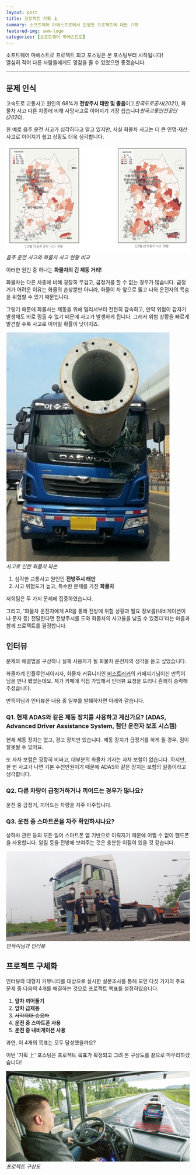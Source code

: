 ```yaml
---
layout: post
title: 프로젝트 기획 上
summary: 소프트웨어 마에스트로에서 진행한 프로젝트에 대한 기획
featured-img: swm-logo
categories: [소프트웨어 마에스트로]
---
```


소프트웨어 마에스트로 프로젝트 회고 포스팅은 본 포스팅부터 시작됩니다!   
열심히 적어 다른 사람들에게도 영감을 줄 수 있었으면 좋겠습니다.

---

## 문제 인식

고속도로 교통사고 원인의 68%가 **전방주시 태만 및 졸음**이고*한국도로공사(2021)*, 화물차 사고 다른 차종에 비해 사망사고로 이어지기 가장 쉽습니다*한국교통안전공단(2020)*.

한 예로 음주 운전 사고가 심각하다고 알고 있지만, 사실 화물차 사고는 더 큰 인명·재산 사고로 이어지기 쉽고 상황도 더욱 심각합니다.

![음주 운전 사고와 화물차 사고 현황 비교](/assets/img/posts/2022-01-26-사고-현황.png)   
*음주 운전 사고와 화물차 사고 현황 비교*

이러한 원인 중 하나는 **화물차의 긴 제동 거리!**

화물차는 다른 차종에 비해 굉장히 무겁고, 급정거를 할 수 없는 경우가 많습니다. 급정거가 어려운 이유는 화물의 손상뿐만 아니라, 화물이 차 앞으로 뚫고 나와 운전자의 목숨을 위협할 수 있기 때문입니다.

그렇기 때문에 화물차는 제동을 위해 멀리서부터 천천히 감속하고, 만약 위험이 갑자기 발생해도 바로 멈출 수 없기 때문에 사고가 발생하게 됩니다. 그래서 위험 상황을 빠르게 발견할 수록 사고로 이어질 확률이 낮아지죠.

![사고로 인한 화물차 파손](/assets/img/posts/2022-01-26-사고.jpg)   
*사고로 인한 화물차 파손*

1. 심각한 교통사고 원인인 **전방주시 태만**
2. 사고 위험도가 높고, 특수한 문제를 가진 **화물차**

저희팀은 두 가지 문제에 집중하였습니다.

그리고, '화물차 운전자에게 AR을 통해 전방에 위험 상황과 필요 정보를(내비게이션이나 문자 등) 전달한다면 전방주시를 도와 화물차의 사고율을 낮출 수 있겠다'라는 마음과 함께 프로젝트를 결정합니다.

## 인터뷰

문제와 해결법을 구상하니 실제 사용자가 될 화물차 운전자의 생각을 듣고 싶었습니다.

화물차계 인플루언서이시자, 화물차 커뮤니티인 [버스트러커](https://cafe.daum.net/heavyvehicle)의 카페지기님이신 만득이님을 만나 뵀었는데요.
제가 카페에 직접 가입해서 인터뷰 요청을 드리니 흔쾌히 승락해주셨습니다.

만득이님과 인터뷰한 내용 중 일부를 발췌하자면 아래와 같습니다.

### Q1. 현재 ADAS와 같은 제동 장치를 사용하고 계신가요? (ADAS, Advanced Driver Assistance System, 첨단 운전자 보조 시스템)

현재 제동 장치는 없고, 경고 장치만 있습니다.
제동 장치가 급정거를 하게 될 경우, 짐이 잘못될 수 있어요.

또 자차 보험은 굉장히 비싸고, 대부분의 화물차 기사는 자차 보험이 없습니다.
하지만, 한 번 사고가 나면 기본 수천만원이기 때문에 ADAS와 같은 장치는 보험의 일종이라고 생각합니다.

### Q2. 다른 차량이 급정거하거나 끼어드는 경우가 많나요?

운전 중 급정거, 끼어드는 차량을 자주 마주칩니다.

### Q3. 운전 중 스마트폰을 자주 확인하시나요?

상하차 관련 등의 모든 일이 스마트폰 앱 기반으로 이뤄지기 때문에 어쩔 수 없이 핸드폰을 사용합니다.
알림 등을 전방에 보여주는 것은 충분한 이점이 있을 것 같습니다.

![만득이님과 인터뷰](/assets/img/posts/2022-01-26-만득이님.jpeg)   
*만득이님과 인터뷰*

## 프로젝트 구체화

인터뷰와 대형차 커뮤니티를 대상으로 실시한 설문조사를 통해 모인 다섯 가지의 주요 문제 중 다음의 4개를 해결하는 것으로 프로젝트 목표를 설정하였습니다.

1. **앞차 끼어들기**
2. **앞차 급제동**
3. ~~사각지대 승용차~~
4. **운전 중 스마트폰 사용**
5. **운전 중 내비게이션 사용**

과연, 이 4개의 목표는 모두 달성했을까요?

이번 '기획 上' 포스팅은 프로젝트 목표가 확정되고 그려 본 구상도를 끝으로 마무리하겠습니다!

![프로젝트 구상도](/assets/img/posts/2022-01-26-구상도.png)   
*프로젝트 구상도*
